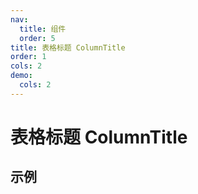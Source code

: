 ```yaml
---
nav:
  title: 组件
  order: 5
title: 表格标题 ColumnTitle
order: 1
cols: 2
demo:
  cols: 2
---
```


# 表格标题 ColumnTitle

## 示例

<code src="./index.tsx" ></code>
